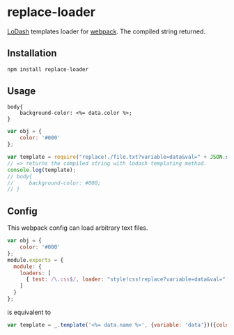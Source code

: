 # replace-loader
[LoDash](http://lodash.com/docs#template) templates loader for [webpack](http://webpack.github.io/). The compiled string returned.

## Installation

```bash
npm install replace-loader
```

## Usage

```
body{
    background-color: <%= data.color %>;
}
```

```javascript
var obj = {
    color: '#000'
};

var template = require("replace!./file.txt?variable=data&val=" + JSON.stringify(obj));
// => returns the compiled string with lodash templating method.
console.log(template);
// body{
//     background-color: #000;
// }
```
## Config

This webpack config can load arbitrary text files.

```javascript
var obj = {
    color: '#000'
};
module.exports = {
  module: {
    loaders: [
      { test: /\.css$/, loader: "style!css!replace?variable=data&val=" + JSON.stringify(obj)) }
    ]
  }
};
```
is equivalent to

```javascript
var template = _.template('<%= data.name %>', {variable: 'data'})({color: '#000'});
```
